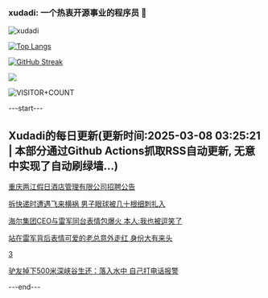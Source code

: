 ### xudadi: 一个热衷开源事业的程序员 👋

![xudadi](https://github-readme-stats-git-masterorgs-github-readme-stats-team.vercel.app/api?username=xudadi)

[![Top Langs](https://github-readme-stats.vercel.app/api/top-langs/?username=xudadi)](https://github.com/anuraghazra/github-readme-stats)

[![GitHub Streak](https://streak-stats.demolab.com?user=xudadi&locale=zh_Hans)](https://git.io/streak-stats)

![](https://raw.githubusercontent.com/xudadi/xudadi/main/assets/github-contribution-grid-snake.svg)

![VISITOR+COUNT](https://komarev.com/ghpvc/?username=xudadi&label=VISITOR+COUNT)


---start---

## Xudadi的每日更新(更新时间:2025-03-08 03:25:21 | 本部分通过Github Actions抓取RSS自动更新, 无意中实现了自动刷绿墙...)

[重庆两江假日酒店管理有限公司招聘公告](https://www.gongkaoleida.com/article/2313858)

[拆快递时遭遇飞来横祸 男子眼球被几十根细刺扎入](https://m.163.com/news/article/JQ29KSIJ0514R9OJ.html)

[海尔集团CEO与雷军同台表情包爆火 本人:我也被逗笑了](https://m.163.com/news/article/JQ2RV0E205129QAF.html)

[站在雷军背后表情可爱的老总意外走红 身份大有来头](https://m.163.com/news/article/JQ2HJO9G0550A0OW.html)

[3](https://m.163.com/touch/news/sub/domestic)

[驴友掉下500米深峡谷生还：落入水中 自己打电话报警](https://m.163.com/news/article/JQ2H6PQ2051492T3.html)

---end---
